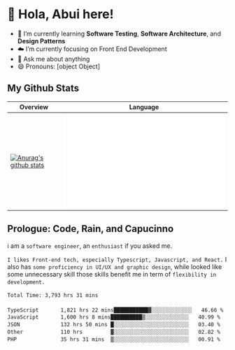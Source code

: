 # 👋 Hola, Abui here!

- 🌱 I’m currently learning **Software Testing**, **Software Architecture**, and **Design Patterns**
- ☁️ I’m currently focusing on Front End Development
- 💬 Ask me about anything
- 😄 Pronouns: [object Object]

## My Github Stats

| Overview | Language |
| --- | --- |
|[![Anurag's github stats](https://github-readme-stats.vercel.app/api?username=abui-am&count_private=true)](https://github.com/anuraghazra/github-readme-stats)|![Language](https://raw.githubusercontent.com/abui-am/stats/c6455f656dfce7acd3951e5ec5b25d72af0b2ee3/generated/languages.svg)|

## Prologue: Code, Rain, and Capucinno
i am a `software engineer`, an `enthusiast` if you asked me. 

`I likes Front-end tech, especially Typescript, Javascript, and React.` I also has `some proficiency in UI/UX and graphic design`, while looked like some unnecessary skill those skills benefit me in term of `flexibility in development.`


<!--START_SECTION:waka-->

```txt
Total Time: 3,793 hrs 31 mins

TypeScript       1,821 hrs 22 mins███████████▓░░░░░░░░░░░░░   46.66 %
JavaScript       1,600 hrs 8 mins██████████▒░░░░░░░░░░░░░░   40.99 %
JSON             132 hrs 50 mins █░░░░░░░░░░░░░░░░░░░░░░░░   03.40 %
Other            110 hrs         ▓░░░░░░░░░░░░░░░░░░░░░░░░   02.82 %
PHP              35 hrs 31 mins  ▒░░░░░░░░░░░░░░░░░░░░░░░░   00.91 %
```

<!--END_SECTION:waka-->
